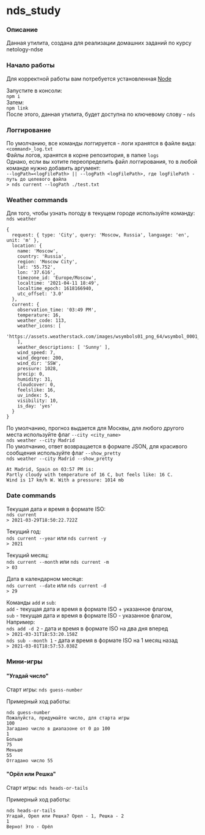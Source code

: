 # nds_study
### Описание
Данная утилита, создана для реализации домашних заданий по курсу netology-ndse

### Начало работы
Для корректной работы вам потребуется установленная [Node](https://nodejs.org/en/)

Запустите в консоли:\
`npm i`\
Затем:\
`npm link`\
После этого, данная утилита, будет доступна по ключевому слову - `nds`

### Логгирование
По умолчанию, все команды логгируется - логи хранятся в файле вида:\
`<command>_log.txt`\
Файлы логов, хранятся в корне репозитория, в папке `logs`\
Однако, если вы хотите переопределить файл логгирования, то в любой команде нужно добавить аргумент:\
`--logPath=<logFilePath> || --logPath <logFilePath>, где logFilePath - путь до целевого файла`\
`> nds current --logPath ./test.txt`

### Weather commands
Для того, чтобы узнать погоду в текущем городе используйте команду:\
`nds weather`
```
{
  request: { type: 'City', query: 'Moscow, Russia', language: 'en', unit: 'm' },
  location: {
    name: 'Moscow',
    country: 'Russia',
    region: 'Moscow City',
    lat: '55.752',
    lon: '37.616',
    timezone_id: 'Europe/Moscow',
    localtime: '2021-04-11 18:49',
    localtime_epoch: 1618166940,
    utc_offset: '3.0'
  },
  current: {
    observation_time: '03:49 PM',
    temperature: 16,
    weather_code: 113,
    weather_icons: [
      'https://assets.weatherstack.com/images/wsymbols01_png_64/wsymbol_0001_sunny.png'
    ],
    weather_descriptions: [ 'Sunny' ],
    wind_speed: 7,
    wind_degree: 200,
    wind_dir: 'SSW',
    pressure: 1028,
    precip: 0,
    humidity: 31,
    cloudcover: 0,
    feelslike: 16,
    uv_index: 5,
    visibility: 10,
    is_day: 'yes'
  }
}
```
По умолчанию, прогноз выдается для Москвы, для любого другого места используйте флаг `--city <city_name>`\
`nds weather --city Madrid`\
По умолчанию, ответ возвращается в формате JSON, для красивого сообщения используйте флаг `--show_pretty`\
`nds weather --city Madrid --show_pretty`
```
At Madrid, Spain on 03:57 PM is:
Partly cloudy with temperature of 16 C, but feels like: 16 C.
Wind is 17 km/h W. With a pressure: 1014 mb
```

### Date commands

Текущая дата и время в формате ISO:  
`nds current`\
`> 2021-03-29T18:50:22.722Z`

Текущий год:  
`nds current --year` или `nds current -y`\
`> 2021`

Текущий месяц:  
`nds current --month` или `nds current -m`\
`> 03`

Дата в календарном месяце:  
`nds current --date` или `nds current -d`\
`> 29`

Команды `add` и `sub`:\
`add` - текущая дата и время в формате ISO + указанное флагом,\
`sub` - текущая дата и время в формате ISO - указанное флагом,\
Например:\
`nds add -d 2` - дата и время в формате ISO на два дня вперед\
`> 2021-03-31T18:53:20.158Z`\
`nds sub --month 1` - дата и время в формате ISO на 1 месяц назад\
`> 2021-03-01T18:57:53.038Z`

### Мини-игры

#### "Угадай число"

Старт игры: `nds guess-number`

Примерный ход работы:
```
nds guess-number
Пожалуйста, придумайте число, для старта игры
100
Загадано число в диапазоне от 0 до 100
1
Больше
75
Меньше
55
Отгадано число 55
```

#### "Орёл или Решка"

Старт игры: `nds heads-or-tails`

Примерный ход работы:
```
nds heads-or-tails
Угадай, Орел или Решка? Орел - 1, Решка - 2
1
Верно! Это - Орёл
```
